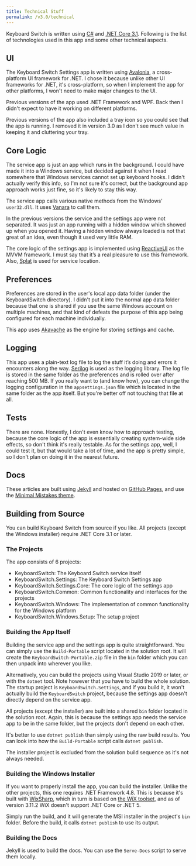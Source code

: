```yaml
---
title: Technical Stuff
permalink: /v3.0/technical
---
```


Keyboard Switch is written using [C#](https://github.com/dotnet/csharplang) and
[.NET Core 3.1](https://github.com/dotnet/core). Following is the list of technologies used in this app and some other
technical aspects.

## UI

The Keyboard Switch Settings app is written using [Avalonia](https://avaloniaui.net), a cross-platform UI framework for
.NET. I chose it because unlike other UI frameworks for .NET, it's cross-platform, so when I implement the app for other
platforms, I won't need to make major changes to the UI.

Previous versions of the app used .NET Framework and WPF. Back then I didn't expect to have it working on different
platforms.

Previous versions of the app also included a tray icon so you could see that the app is running. I removed it in version
3.0 as I don't see much value in keeping it and cluttering your tray.

## Core Logic

The service app is just an app which runs in the background. I could have made it into a Windows service, but decided
against it when I read somewhere that Windows services cannot set up keyboard hooks. I didn't actually verify this info,
so I'm not sure it's correct, but the background app approach works just fine, so it's likely to stay this way.

The service app calls various native methods from the Windows' `user32.dll`. It uses
[Vanara](https://github.com/dahall/Vanara) to call them.

In the previous versions the service and the settings app were not separated. It was just an app running with a hidden
window which showed up when you opened it. Having a hidden window always loaded is not that great of an idea, even
though it used very little RAM.

The core logic of the settings app is implemented using [ReactiveUI](https://www.reactiveui.net) as the MVVM framework.
I must say that it’s a real pleasure to use this framework. Also, [Splat](https://github.com/reactiveui/splat) is used
for service location.

## Preferences

Preferences are stored in the user's local app data folder (under the KeyboardSwitch directory). I didn't put it into
the normal app data folder because that one is shared if you use the same Windows account on multiple machines, and
that kind of defeats the purpose of this app being configured for each machine individually.

This app uses [Akavache](https://github.com/reactiveui/Akavache) as the engine for storing settings and cache.

## Logging

This app uses a plain-text log file to log the stuff it’s doing and errors it encounters along the way.
[Serilog](https://serilog.net) is used as the logging library. The log file is stored in the same folder as the
preferences and is rolled over after reaching 500 MB. If you really want to (and know how), you can change the logging
configuration in the `appsettings.json` file which is located in the same folder as the app itself. But you're better
off not touching that file at all.

## Tests

There are none. Honestly, I don't even know how to approach testing, because the core logic of the app is essentially
creating system-wide side effects, so don't think it's really testable. As for the settings app, well, I could test it,
but that would take a lot of time, and the app is pretty simple, so I don't plan on doing it in the nearest future.

## Docs

These articles are built using [Jekyll](https://jekyllrb.com) and hosted on [GitHub Pages](https://pages.github.com),
and use the [Minimal Mistakes theme](https://mmistakes.github.io/minimal-mistakes).

## Building from Source

You can build Keyboard Switch from source if you like. All projects (except the Windows installer) require .NET Core 3.1
or later.

### The Projects

The app consists of 6 projects:

- KeyboardSwitch: The Keyboard Switch service itself
- KeyboardSwitch.Settings: The Keyboard Switch Settings app
- KeyboardSwitch.Settings.Core: The core logic of the settings app
- KeyboardSwitch.Common: Common functionality and interfaces for the projects
- KeyboardSwitch.Windows: The implementation of common functionality for the Windows platform
- KeyboardSwitch.Windows.Setup: The setup project

### Building the App Itself

Building the service app and the settings app is quite straightforward. You can simply use the `Build-Portable`
script located in the solution root. It will create the `KeyboardSwitch-Portable.zip` file in the `bin` folder
which you can then unpack into wherever you like.

Alternatively, you can build the projects using Visual Studio 2019 or later, or with the `dotnet` tool. Note however
that you have to build the whole solution. The startup project is `KeyboardSwitch.Settings`, and if you build it, it
won't actually build the `KeyboardSwitch` project, because the settings app doesn't directly depend on the service app.

All projects (except the installer) are built into a shared `bin` folder located in the solution root. Again, this is
because the settings app needs the service app to be in the same folder, but the projects don't depend on each other.

It's better to use `dotnet publish` than simply using the raw build results. You can look into how the `Build-Portable`
script calls `dotnet publish`.

The installer project is excluded from the solution build sequence as it's not always needed.

### Building the Windows Installer

If you want to properly install the app, you can build the installer. Unlike the other projects, this one requires
.NET Framework 4.8. This is because it's built with [WixSharp](https://github.com/oleg-shilo/wixsharp), which in turn
is based on [the WiX toolset](https://wixtoolset.org), and as of version 3.11.2 WiX doesn't support .NET Core or .NET 5.

Simply run the build, and it will generate the MSI installer in the project's `bin` folder. Before the build, it calls
`dotnet publish` to use its output.

### Building the Docs

Jekyll is used to build the docs. You can use the `Serve-Docs` script to serve them locally.
